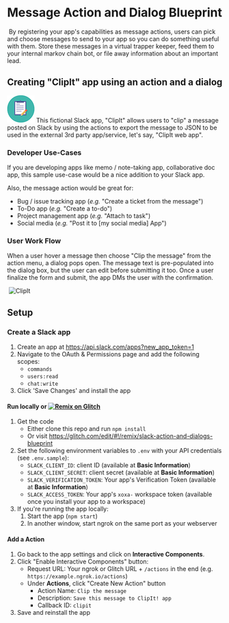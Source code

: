 # Message Action and Dialog Blueprint
​
By registering your app's capabilities as message actions, users can pick and choose messages to send to your app so you can do something useful with them. Store these messages in a virtual trapper keeper, feed them to your internal markov chain bot, or file away information about an important lead.

## Creating "ClipIt" app using an action and a dialog

![App icon](images/icon_small.png) This fictional Slack app, "ClipIt" allows users to "clip" a message posted on Slack by using the actions to export the message to JSON to be used in the external 3rd party app/service, let's say, "ClipIt web app".

### Developer Use-Cases

If you are developing apps like memo / note-taking app, collaborative doc app, this sample use-case would be a nice addition to your Slack app.

Also, the message action would be great for:

- Bug / issue tracking app (*e.g.* "Create a ticket from the message")
- To-Do app (*e.g.* "Create a to-do")
- Project management app (*e.g.* "Attach to task")
- Social media (*e.g.* "Post it to [my social media] App")

### User Work Flow

When a user hover a message then choose "Clip the message" from the action menu, a dialog pops open.
The message text is pre-populated into the dialog box, but the user can edit before submitting it too.
Once a user finalize the form and submit, the app DMs the user with the confirmation.

​
![ClipIt](https://cdn.glitch.com/441299e3-79ff-44b2-9688-4ade057797c8%2Fscreen_actions_dialogs_demo.gif?1526686807617)

## Setup
### Create a Slack app
1. Create an app at https://api.slack.com/apps?new_app_token=1
2. Navigate to the OAuth & Permissions page and add the following scopes:
    * `commands`
    * `users:read`
    * `chat:write`
3. Click 'Save Changes' and install the app
​
#### Run locally or [![Remix on Glitch](https://cdn.glitch.com/2703baf2-b643-4da7-ab91-7ee2a2d00b5b%2Fremix-button.svg)](https://glitch.com/edit/#!/remix/slack-action-and-dialogs-blueprint)

1. Get the code
    * Either clone this repo and run `npm install`
    * Or visit https://glitch.com/edit/#!/remix/slack-action-and-dialogs-blueprint
2. Set the following environment variables to `.env` with your API credentials (see `.env.sample`):
    * `SLACK_CLIENT_ID`: client ID (available at **Basic Information**)
    * `SLACK_CLIENT_SECRET`: client secret (available at **Basic Information**)
    * `SLACK_VERIFICATION_TOKEN`: Your app's Verification Token (available at **Basic Information**)
    * `SLACK_ACCESS_TOKEN`: Your app's `xoxa-` workspace token (available once you install your app to a workspace)  
3. If you're running the app locally:
    1. Start the app (`npm start`)
    1. In another window, start ngrok on the same port as your webserver
​
#### Add a Action
1. Go back to the app settings and click on **Interactive Components**.
2. Click "Enable Interactive Components" button:
    * Request URL: Your ngrok or Glitch URL + `/actions` in the end (e.g. `https://example.ngrok.io/actions`)
    * Under **Actions**, click "Create New Action" button
      * Action Name: `Clip the message`
      * Description: `Save this message to ClipIt! app`
      * Callback ID: `clipit`
3. Save and reinstall the app
​

​
